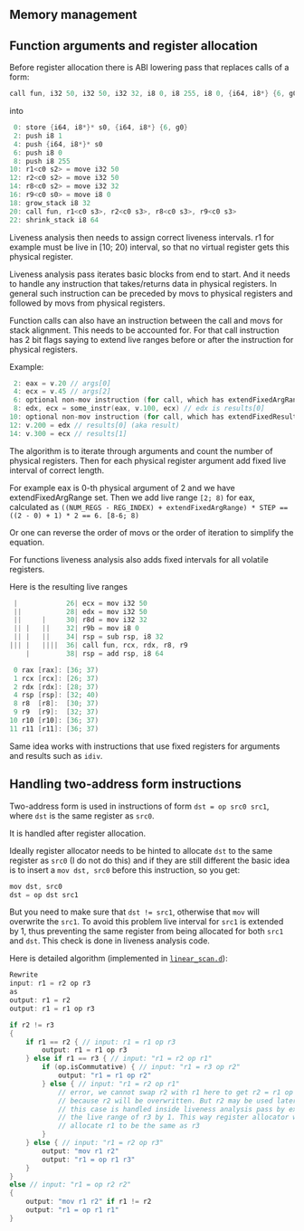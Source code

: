 ## Memory management

## Function arguments and register allocation

Before register allocation there is ABI lowering pass that replaces calls of a form:

```D
call fun, i32 50, i32 50, i32 32, i8 0, i8 255, i8 0, {i64, i8*} {6, g0}, i8 1
```

into

```D
 0: store {i64, i8*}* s0, {i64, i8*} {6, g0}
 2: push i8 1
 4: push {i64, i8*}* s0
 6: push i8 0
 8: push i8 255
10: r1<c0 s2> = move i32 50
12: r2<c0 s2> = move i32 50
14: r8<c0 s2> = move i32 32
16: r9<c0 s0> = move i8 0
18: grow_stack i8 32
20: call fun, r1<c0 s3>, r2<c0 s3>, r8<c0 s3>, r9<c0 s3>
22: shrink_stack i8 64
```

Liveness analysis then needs to assign correct liveness intervals.
r1 for example must be live in [10; 20) interval, so that no virtual register gets this physical register.

Liveness analysis pass iterates basic blocks from end to start. And it needs to handle any instruction that takes/returns data in physical registers. In general such instruction can be preceded by movs to physical registers and followed by movs from physical registers.

Function calls can also have an instruction between the call and movs for stack alignment. This needs to be accounted for. For that call instruction has 2 bit flags saying to extend live ranges before or after the instruction for physical registers.

Example:

```D
 2: eax = v.20 // args[0]
 4: ecx = v.45 // args[2]
 6: optional non-mov instruction (for call, which has extendFixedArgRange)
 8: edx, ecx = some_instr(eax, v.100, ecx) // edx is results[0]
10: optional non-mov instruction (for call, which has extendFixedResultRange)
12: v.200 = edx // results[0] (aka result)
14: v.300 = ecx // results[1]
```

The algorithm is to iterate through arguments and count the number of physical registers.
Then for each physical register argument add fixed live interval of correct length.

For example eax is 0-th physical argument of 2 and we have extendFixedArgRange set.
Then we add live range `[2; 8)` for eax, calculated as `((NUM_REGS - REG_INDEX) + extendFixedArgRange) * STEP == ((2 - 0) + 1) * 2 == 6. [8-6; 8)`

Or one can reverse the order of movs or the order of iteration to simplify the equation.

For functions liveness analysis also adds fixed intervals for all volatile registers.

Here is the resulting live ranges
```D
 |            26| ecx = mov i32 50
 ||           28| edx = mov i32 50
 ||     |     30| r8d = mov i32 32
 || |   ||    32| r9b = mov i8 0
 || |   ||    34| rsp = sub rsp, i8 32
||| |   ||||  36| call fun, rcx, rdx, r8, r9
    |         38| rsp = add rsp, i8 64

 0 rax [rax]: [36; 37)
 1 rcx [rcx]: [26; 37)
 2 rdx [rdx]: [28; 37)
 4 rsp [rsp]: [32; 40)
 8 r8  [r8]:  [30; 37)
 9 r9  [r9]:  [32; 37)
10 r10 [r10]: [36; 37)
11 r11 [r11]: [36; 37)
```

Same idea works with instructions that use fixed registers for arguments and results such as `idiv`.

## Handling two-address form instructions

Two-address form is used in instructions of form `dst = op src0 src1`, where `dst` is the same register as `src0`.

It is handled after register allocation.

Ideally register allocator needs to be hinted to allocate `dst` to the same register as `src0` (I do not do this) and if they are still different the basic idea is to insert a `mov dst, src0` before this instruction, so you get:

```D
mov dst, src0
dst = op dst src1
```

But you need to make sure that `dst != src1`, otherwise that `mov` will overwrite the `src1`. To avoid this problem live interval for `src1` is extended by 1, thus preventing the same register from being allocated for both `src1` and `dst`. This check is done in liveness analysis code.

Here is detailed algorithm (implemented in [`linear_scan.d`](https://github.com/MrSmith33/vox/blob/35ec440d0c9a475cd4add6093d122cd249b03be9/source/be/reg_alloc/linear_scan.d#L891-L918)):

```D
Rewrite
input: r1 = r2 op r3
as
output: r1 = r2
output: r1 = r1 op r3

if r2 != r3
{
    if r1 == r2 { // input: r1 = r1 op r3
        output: r1 = r1 op r3
    } else if r1 == r3 { // input: "r1 = r2 op r1"
        if (op.isCommutative) { // input: "r1 = r3 op r2"
            output: "r1 = r1 op r2"
        } else { // input: "r1 = r2 op r1"
            // error, we cannot swap r2 with r1 here to get r2 = r1 op r2
            // because r2 will be overwritten. But r2 may be used later
            // this case is handled inside liveness analysis pass by extending
            // the live range of r3 by 1. This way register allocator will never
            // allocate r1 to be the same as r3
        }
    } else { // input: "r1 = r2 op r3"
        output: "mov r1 r2"
        output: "r1 = op r1 r3"
    }
}
else // input: "r1 = op r2 r2"
{
    output: "mov r1 r2" if r1 != r2
    output: "r1 = op r1 r1"
}
```
